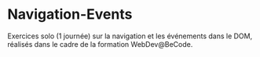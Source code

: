 # Navigation-Events
Exercices solo (1 journée) sur la navigation et les événements dans le DOM, réalisés dans le cadre de la formation WebDev@BeCode.